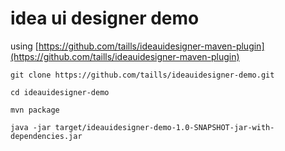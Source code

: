 # idea ui designer demo

using [https://github.com/taills/ideauidesigner-maven-plugin](https://github.com/taills/ideauidesigner-maven-plugin)

```shell
git clone https://github.com/taills/ideauidesigner-demo.git

cd ideauidesigner-demo

mvn package

java -jar target/ideauidesigner-demo-1.0-SNAPSHOT-jar-with-dependencies.jar
```